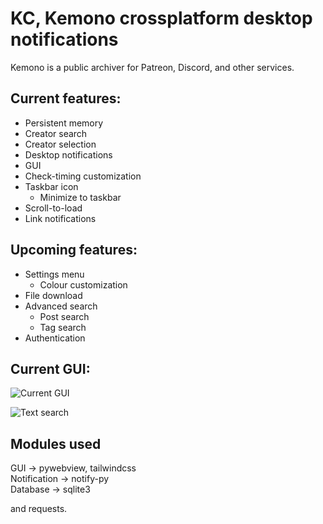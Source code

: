 # KC, Kemono crossplatform desktop notifications  
Kemono is a public archiver for Patreon, Discord, and other services.

## Current features:
- Persistent memory
- Creator search
- Creator selection
- Desktop notifications
- GUI
- Check-timing customization
- Taskbar icon
    - Minimize to taskbar
- Scroll-to-load
- Link notifications

## Upcoming features:
- Settings menu
    - Colour customization
- File download
- Advanced search
    - Post search
    - Tag search
- Authentication

## Current GUI:

![Current GUI](https://i.postimg.cc/Nf3r4nQc/Screenshot-from-2025-04-01-03-59-55.png)

![Text search](https://i.postimg.cc/sxBvPY8x/image.png)

## Modules used

GUI -> pywebview, tailwindcss  
Notification -> notify-py  
Database -> sqlite3

and requests.

